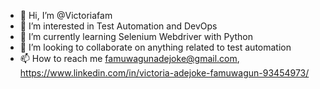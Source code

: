 - 👋 Hi, I’m @Victoriafam
- 👀 I’m interested in Test Automation and DevOps
- 🌱 I’m currently learning Selenium Webdriver with Python
- 💞️ I’m looking to collaborate on anything related to test automation 
- 📫 How to reach me famuwagunadejoke@gmail.com, https://www.linkedin.com/in/victoria-adejoke-famuwagun-93454973/

<!---
Victoriafam/Victoriafam is a ✨ special ✨ repository because its `README.md` (this file) appears on your GitHub profile.
You can click the Preview link to take a look at your changes.
--->
